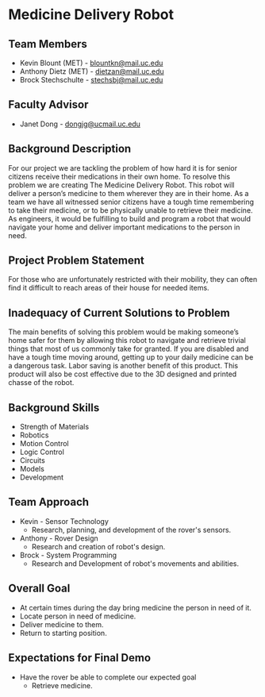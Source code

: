 # Medicine Delivery Robot

## Team Members 
* Kevin Blount (MET) - blountkn@mail.uc.edu
* Anthony Dietz (MET) - dietzan@mail.uc.edu
* Brock Stechschulte - stechsbj@mail.uc.edu

## Faculty Advisor
* Janet Dong - dongjg@ucmail.uc.edu

## Background Description
For our project we are tackling the problem of how hard it is for senior citizens receive their medications in their own home. To resolve this problem we are creating The Medicine Delivery Robot. This robot will deliver a person’s medicine to them wherever they are in their home. As a team we have all witnessed senior citizens have a tough time remembering to take their medicine, or to be physically unable to retrieve their medicine. As engineers, it would be fulfilling to build and program a robot that would navigate your home and deliver important medications to the person in need. 

## Project Problem Statement
For those who are unfortunately restricted with their mobility, they can often find it difficult to reach areas of
their house for needed items.

## Inadequacy of Current Solutions to Problem
The main benefits of solving this problem would be making someone’s home safer for them by allowing this
robot to navigate and retrieve trivial things that most of us commonly take for granted. If you are disabled
and have a tough time moving around, getting up to your daily medicine can be a dangerous task. Labor saving 
is another benefit of this product. This product will also be cost effective due 
to the 3D designed and printed chasse of the robot.

## Background Skills
* Strength of Materials
* Robotics
* Motion Control
* Logic Control
* Circuits
* Models
* Development

## Team Approach
* Kevin - Sensor Technology
  * Research, planning, and development of the rover's sensors.
* Anthony - Rover Design
  * Research and creation of robot's design.
* Brock - System Programming
  * Research and Development of robot's movements and abilities. 
  
## Overall Goal
* At certain times during the day bring medicine the person in need of it.
 * Locate person in need of medicine.
 * Deliver medicine to them.
 * Return to starting position.

## Expectations for Final Demo
* Have the rover be able to complete our expected goal
  * Retrieve medicine.
